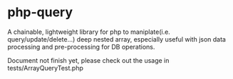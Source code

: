 # php-query

A chainable, lightweight library for php to maniplate(i.e. query/update/delete...) deep nested array, especially useful 
with json data processing and pre-processing for DB operations.

Document not finish yet, please check out the usage in tests/ArrayQueryTest.php
